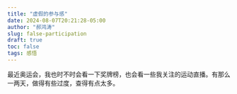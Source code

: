 ```yaml
---
title: "虚假的参与感"
date: 2024-08-07T20:21:28-05:00
author: "郝鸿涛"
slug: false-participation
draft: true
toc: false
tags: 感悟
---
```

最近奥运会，我也时不时会看一下奖牌榜，也会看一些我关注的运动直播。有那么一两天，做得有些过度，查得有点太多。